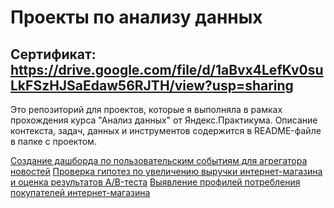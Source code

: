 # Проекты по анализу данных
## Сертификат: https://drive.google.com/file/d/1aBvx4LefKv0suLkFSzHJSaEdaw56RJTH/view?usp=sharing

Это репозиторий для проектов, которые я выполняла в рамках прохождения курса "Анализ данных" от Яндекс.Практикума. Описание контекста, задач, данных и инструментов содержится в README-файле в папке с проектом. 

[Создание дашборда по пользовательским событиям для агрегатора новостей](https://github.com/sykurmola/cringe_analysis/blob/main/automatization/zen.ipynb)
[Проверка гипотез по увеличению выручки интернет-магазина и оценка результатов A/B-теста](https://github.com/sykurmola/cringe_analysis/blob/main/ab%20tests/hypotheses%20testing.ipynb)
[Выявление профилей потребления покупателей интернет-магазина](https://github.com/sykurmola/cringe_analysis/tree/main/e-com%20project)
